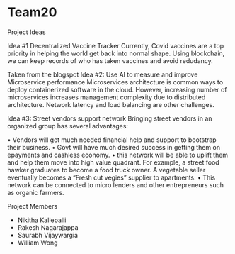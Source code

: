 # Team20

Project Ideas

Idea #1 Decentralized Vaccine Tracker
Currently, Covid vaccines are a top priority in helping the world get back into normal shape. Using blockchain, we can keep records of who has taken vaccines and avoid redudancy.

Taken from the blogspot
Idea #2: Use AI to measure and improve Microservice performance
Microservices architecture is common ways to deploy containerized software in the cloud. However, increasing number of microservices increases management complexity due to distributed architecture. Network latency and load balancing are other challenges. 
 
Idea #3: Street vendors support network
Bringing street vendors in an organized group has several advantages:

•	Vendors will get much needed financial help and support to bootstrap their business. 
•	Govt will have much desired success in getting them on epayments and cashless economy.
•	this network will be able to uplift them and help them move into high value quadrant. For example, a street food hawker graduates to become a food truck owner. A vegetable seller eventually becomes a “Fresh cut vegies” supplier to apartments. 
•	This network can be connected to micro lenders and other entrepreneurs such as organic farmers.

Project Members
- Nikitha Kallepalli
- Rakesh Nagarajappa
- Saurabh Vijaywargia
- William Wong
